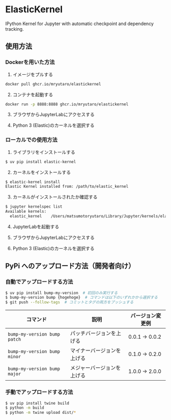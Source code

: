 # ElasticKernel

IPython Kernel for Jupyter with automatic checkpoint and dependency tracking.

## 使用方法

### Dockerを用いた方法
1. イメージをプルする
```sh
docker pull ghcr.io/mryutaro/elastickernel
```

2. コンテナを起動する
```sh
docker run -p 8888:8888 ghcr.io/mryutaro/elastickernel
```

3. ブラウザからJupyterLabにアクセスする

4. Python 3 (Elastic)のカーネルを選択する

### ローカルでの使用方法

1. ライブラリをインストールする
```sh
$ uv pip install elastic-kernel
```

2. カーネルをインストールする
```sh
$ elastic-kernel install
Elastic Kernel installed from: /path/to/elastic_kernel
```

3. カーネルがインストールされたか確認する
```sh
$ jupyter kernelspec list
Available kernels:
  elastic_kernel    /Users/matsumotoryutaro/Library/Jupyter/kernels/elastic_kernel
```

4. JupyterLabを起動する

5. ブラウザからJupyterLabにアクセスする

6. Python 3 (Elastic)のカーネルを選択する

## PyPi へのアップロード方法（開発者向け）

### 自動でアップロードする方法

```sh
$ uv pip install bump-my-version  # 初回のみ実行する
$ bump-my-version bump {hogehoge}  # コマンドは以下のいずれかから選択する
$ git push --follow-tags  # コミットとタグの両方をプッシュする
```

| コマンド             | 説明                       | バージョン変更例 |
| -------------------- | -------------------------- | ---------------- |
| `bump-my-version bump patch` | パッチバージョンを上げる   | 0.0.1 → 0.0.2    |
| `bump-my-version bump minor` | マイナーバージョンを上げる | 0.1.0 → 0.2.0    |
| `bump-my-version bump major` | メジャーバージョンを上げる | 1.0.0 → 2.0.0    |

### 手動でアップロードする方法

```sh
$ uv pip install twine build
$ python -m build
$ python -m twine upload dist/*
```
